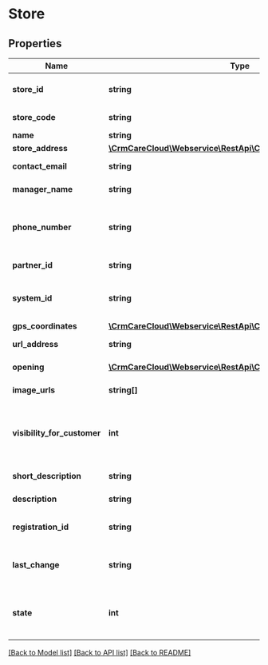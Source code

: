 # Store

## Properties
Name | Type | Description | Notes
------------ | ------------- | ------------- | -------------
**store_id** | **string** | The unique id of the store in CareCloud | 
**store_code** | **string** | External code of the store | 
**name** | **string** | Name of the store | 
**store_address** | [**\CrmCareCloud\Webservice\RestApi\Client\Model\Address**](Address.md) |  | [optional] 
**contact_email** | **string** | Contact email of the store | [optional] 
**manager_name** | **string** | Name of the store manager | [optional] 
**phone_number** | **string** | Phone number of the store with international prefix (420000000000) | [optional] 
**partner_id** | **string** | The unique id of the partner | 
**system_id** | **string** | The external unique id of the store in external system | 
**gps_coordinates** | [**\CrmCareCloud\Webservice\RestApi\Client\Model\GPSCoordinates**](GPSCoordinates.md) |  | [optional] 
**url_address** | **string** | URL address of the store | [optional] 
**opening** | [**\CrmCareCloud\Webservice\RestApi\Client\Model\OpeningDay[]**](OpeningDay.md) | List of opening days | [optional] 
**image_urls** | **string[]** | A list of image URL addresses | [optional] 
**visibility_for_customer** | **int** | State of the visibility for the customer *Possible values are: 0 - invisible / 1- visible* | [optional] 
**short_description** | **string** | Short description of the store | [optional] 
**description** | **string** | Long description of the store | [optional] 
**registration_id** | **string** | Legal registration number of the store | [optional] 
**last_change** | **string** | Date and time of the last change *(YYYY-MM-DD HH:MM:SS)* | [optional] 
**state** | **int** | State of the store *Possible values are: 0 - deleted / 1 - active / 2 - non active* | [optional] 

[[Back to Model list]](../../README.md#documentation-for-models) [[Back to API list]](../../README.md#documentation-for-api-endpoints) [[Back to README]](../../README.md)

